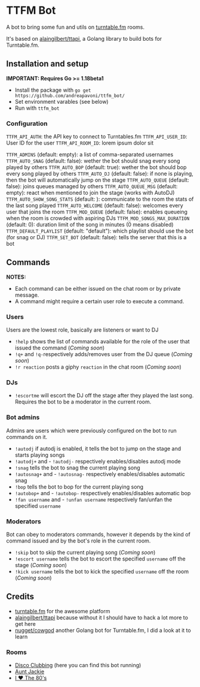 # TTFM Bot

A bot to bring some fun and utils on [turntable.fm](https://turntable.fm) rooms.

It's based on [alaingilbert/ttapi](https://github.com/alaingilbert/ttapi), a Golang library to build bots for Turntable.fm.

## Installation and setup

**IMPORTANT: Requires Go >= 1.18beta1**

- Install the package with `go get https://github.com/andreapavoni/ttfm_bot/`
- Set environment varables (see below)
- Run with `ttfm_bot`

### Configuration

`TTFM_API_AUTH`: the API key to connect to Turntables.fm
`TTFM_API_USER_ID`: User ID for the user
`TTFM_API_ROOM_ID`: lorem ipsum dolor sit

`TTFM_ADMINS` (default: empty): a list of comma-separated usernames
`TTFM_AUTO_SNAG` (default: false): wether the bot should snag every song played by others
`TTFM_AUTO_BOP` (default: true): wether the bot should bop every song played by others
`TTFM_AUTO_DJ` (default: false): if none is playing, then the bot will automatically jump on the stage
`TTFM_AUTO_QUEUE` (default: false): joins queues managed by others
`TTFM_AUTO_QUEUE_MSG` (default: empty): react when mentioned to join the stage (works with AutoDJ)
`TTFM_AUTO_SHOW_SONG_STATS` (default: ): communicate to the room the stats of the last song played
`TTFM_AUTO_WELCOME` (default: false): welcomes every user that joins the room
`TTFM_MOD_QUEUE` (default: false): enables queueing when the room is crowded with aspiring DJs
`TTFM_MOD_SONGS_MAX_DURATION` (default: 0): duration limit of the song in minutes (0 means disabled)
`TTFM_DEFAULT_PLAYLIST` (default: "default"): which playlist should use the bot (for snag or DJ)
`TTFM_SET_BOT` (default: false): tells the server that this is a bot

## Commands

**NOTES:**

- Each command can be either issued on the chat room or by private message.
- A command might require a certain user role to execute a command.

### Users

Users are the lowest role, basically are listeners or want to DJ

- `!help` shows the list of commands available for the role of the user that issued the command (_Coming soon_)
- `!q+` and `!q-`respectively adds/removes user from the DJ queue (_Coming soon_)
- `!r reaction` posts a giphy `reaction` in the chat room (_Coming soon_)

### DJs

- `!escortme` will escort the DJ off the stage after they played the last song. Requires the bot to be a moderator in the current room.

### Bot admins

Admins are users which were previously configured on the bot to run commands on it.

- `!autodj` if autodj is enabled, it tells the bot to jump on the stage and starts playing songs
- `!autodj+` and - `!autodj-` respectively enables/disables autodj mode
- `!snag` tells the bot to snag the current playing song
- `!autosnag+` and - `!autosnag-` respectively enables/disables automatic snag
- `!bop` tells the bot to bop for the current playing song
- `!autobop+` and - `!autobop-` respectively enables/disables automatic bop
- `!fan username` and - `!unfan username` respectively fan/unfan the specified `username`

### Moderators

Bot can obey to moderators commands, however it depends by the kind of command issued and by the bot's role in the current room.

- `!skip` bot to skip the current playing song (_Coming soon_)
- `!escort username` tells the bot to escort the specified `username` off the stage (_Coming soon_)
- `!kick username` tells the bot to kick the specified `username` off the room (_Coming soon_)

## Credits

- [turntable.fm](https://turntable.fm) for the awesome platform
- [alaingilbert/ttapi](https://github.com/alaingilbert/ttapi) because without it I should have to hack a lot more to get here
- [nugget/cowgod](https://github.com/nugget/cowgod) another Golang bot for Turntable.fm, I did a look at it to learn

### Rooms

- [Disco Clubbing](https://turntable.fm/disco_clubbing) (here you can find this bot running)
- [Aunt Jackie](https://turntable.fm/aunt_jackie)
- [I ❤️ The 80's](https://turntable.fm/i_the_80s)

